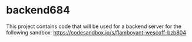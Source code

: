 # backend684

This project contains code that will be used for a backend server for the following sandbox:
https://codesandbox.io/s/flamboyant-wescoff-bzb804
